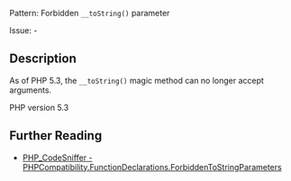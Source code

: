 Pattern: Forbidden `__toString()` parameter

Issue: -

## Description

As of PHP 5.3, the `__toString()` magic method can no longer accept arguments.

PHP version 5.3

## Further Reading

* [PHP_CodeSniffer - PHPCompatibility.FunctionDeclarations.ForbiddenToStringParameters](https://github.com/PHPCompatibility/PHPCompatibility/tree/develop/PHPCompatibility/Sniffs/FunctionDeclarations/ForbiddenToStringParametersSniff.php)